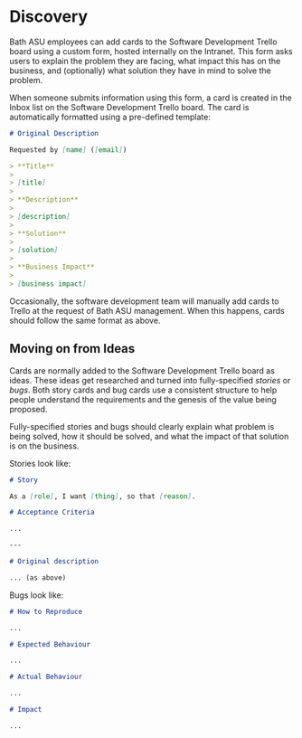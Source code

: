 # Discovery

Bath ASU employees can add cards to the Software Development Trello board using a custom form, hosted internally on the Intranet. This form asks users to explain the problem they are facing, what impact this has on the business, and (optionally) what solution they have in mind to solve the problem.

When someone submits information using this form, a card is created in the Inbox list on the Software Development Trello board. The card is automatically formatted using a pre-defined template:

```markdown
# Original Description

Requested by [name] ([email])

> **Title**
>
> [title]
>
> **Description**
>
> [description]
>
> **Solution**
>
> [solution]
>
> **Business Impact**
>
> [business impact]
```

Occasionally, the software development team will manually add cards to Trello at the request of Bath ASU management. When this happens, cards should follow the same format as above.

## Moving on from Ideas

Cards are normally added to the Software Development Trello board as ideas. These ideas get researched and turned into fully-specified _stories_ or _bugs_. Both story cards and bug cards use a consistent structure to help people understand the requirements and the genesis of the value being proposed.

Fully-specified stories and bugs should clearly explain what problem is being solved, how it should be solved, and what the impact of that solution is on the business.

Stories look like:

```markdown
# Story

As a [role], I want [thing], so that [reason].

# Acceptance Criteria

...

---

# Original description

... (as above)
```

Bugs look like:

```markdown
# How to Reproduce

...

# Expected Behaviour

...

# Actual Behaviour

...

# Impact

...
```